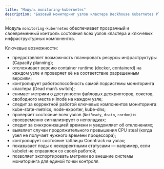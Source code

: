 ```yaml
---
title: "Модуль monitoring-kubernetes"
description: "Базовый мониторинг узлов кластера Deckhouse Kubernetes Platform."
---
```


Модуль `monitoring-kubernetes` обеспечивает прозрачный и своевременный контроль состояния всех узлов кластера и ключевых инфраструктурных компонентов.

Ключевые возможности:

- предоставляет возможность планировать ресурсы инфраструктуры (Capacity planning);
- отслеживает версию container runtime (docker, containerd) на каждом узле и проверяет её на соответствие разрешенным версиям;
- контролирует работоспособность самой подсистемы мониторинга кластера (Dead man’s switch);
- снимает метрики о доступности файловых дескрипторов, сокетов, свободного места и inode на каждом узле;
- следит за корректной работой ключевых компонентов мониторинга: kube-state-metrics, node-exporter, kube-dns;
- проверяет состояние всех узлов (`NotReady`, `drain`, `cordon`) и своевременно сигнализирует о неполадках;
- следит за синхронизацией времени и уведомляет об отклонениях;
- выявляет случаи продолжительного превышения CPU steal (когда узел не получает нужного времени процессора);
- контролирует состояние таблицы Conntrack на узлах;
- показывает поды с некорректными статусами — например, если kubelet не справился со своей работой;
- позволяет экспортировать метрики во внешние системы мониторинга для единой точки контроля.
